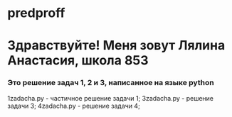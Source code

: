 # predproff
# Здравствуйте! Меня зовут Лялина Анастасия, школа 853 
### Это решение задач 1, 2 и 3, написанное на языке python
1zadacha.py - частичное решение задачи 1;
3zadacha.py - решение задачи 3;
4zadacha.py - решение задачи 4;
